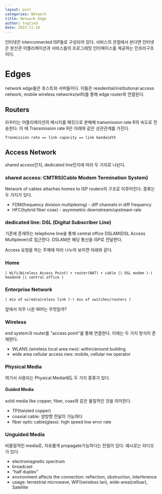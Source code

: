 ```yaml
---
layout: post
categories: Network
title: Network Edge
author: tngtied
date: 2023-11-18
---
```


인터넷은 interconnected ISP들로 구성되어 있다. 서비스의 관점에서 본다면 인터넷은 분산관 어플리케이션과 서비스들의 프로그래밍 인터페이스를 제공하는 인프라구조이다.

# Edges
network edge들은 호스트와 서버들이다. 이들은 residential/institutional access network,  mobile wireless networks(wifi)를 통해 edge router와 연결된다.

## Routers
라우터는 어플리케이션의 메시지를 패킷으로 분해해 transmission rate R의 속도로 전송한다. 이 때 Transmission rate R은 아래와 같은 상관관계를 가진다.
```
Tranmission rate == link capacity == link bandwidth
```

## Access Network 
shared access인지, dedicated line인지에 따라 두 가지로 나뉜다.

### shared access: CMTRS(Cable Modem Termination System)
Network of cables attaches homes to ISP routers의 구조로 이루어진다. 종류는 두 가지가 있다.

* FDM(frequency division multiplexing) - diff channels in diff frequency
* HFC(hybrid fiber coax) - asymmetric downstream/upstream rate

### dedicated line: DSL (Digital Subscriber Line)
기존에 존재하는 telephone line을 통해 central office DSLAM(DSL Access Multiplexer)로 접근한다. DSLAM은 해당 통신을 ISP로 전달한다.

Access 요청을 하는 주체에 따라 나누어 보자면 아래와 같다. 
### Home
```
( Wifi(Wireless Access Point) + router(NAT) + cable || DSL modem )-( headend || central office )
```
### Enterprise Network
```
( mix of wired/wireless link )-( mix of switches/routers )
```

앞에서 자주 나온 Wifi는 무엇일까?
### Wireless
end system과 router를 "access point"를 통해 연결한다. 이에는 두 가지 방식이 존재한다. 
* WLANS (wireless local area nws): within/around building
* wide area cellular access nws: mobile, cellular nw operator

### Physical Media
여기서 사용되는 Physical Media에도 두 가지 종류가 있다. 
#### Guided Media
solid media like copper, fiber, coax와 같은 물질적인 것을 의미한다.
* TP(twisted copper)
* coaxial cable: 양방향 전달이 가능하다
* fiber optic cable(glass): high speed low error rate

### Unguided Media
비물질적인 media로, 자유롭게 propagate가능하다는 잔점이 있다. 예시로는 라디오가 있다. 
* electromagnetic spectrum
* broadcast
* “half duplex”
* environment affects the connection: reflection, obstruction, interference
* usage: terrestrial microwave, WIFI(wireless lan), wide-area(celluar), Satellite

